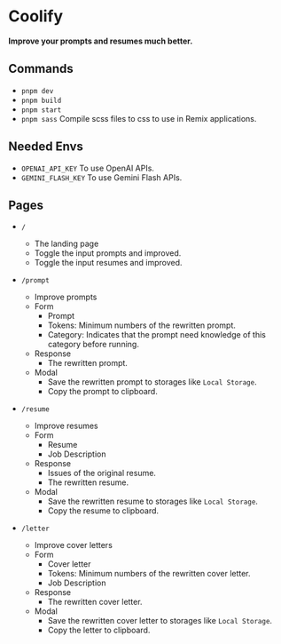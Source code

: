 # Coolify

**Improve your prompts and resumes much better.**

## Commands

- `pnpm dev`
- `pnpm build`
- `pnpm start`
- `pnpm sass` Compile scss files to css to use in Remix applications.

## Needed Envs

- `OPENAI_API_KEY` To use OpenAI APIs.
- `GEMINI_FLASH_KEY` To use Gemini Flash APIs.

## Pages

- `/`

  - The landing page
  - Toggle the input prompts and improved.
  - Toggle the input resumes and improved.

- `/prompt`

  - Improve prompts
  - Form
    - Prompt
    - Tokens: Minimum numbers of the rewritten prompt.
    - Category: Indicates that the prompt need knowledge of this category before running.
  - Response
    - The rewritten prompt.
  - Modal
    - Save the rewritten prompt to storages like `Local Storage`.
    - Copy the prompt to clipboard.

- `/resume`

  - Improve resumes
  - Form
    - Resume
    - Job Description
  - Response
    - Issues of the original resume.
    - The rewritten resume.
  - Modal
    - Save the rewritten resume to storages like `Local Storage`.
    - Copy the resume to clipboard.

- `/letter`

  - Improve cover letters
  - Form
    - Cover letter
    - Tokens: Minimum numbers of the rewritten cover letter.
    - Job Description
  - Response
    - The rewritten cover letter.
  - Modal
    - Save the rewritten cover letter to storages like `Local Storage`.
    - Copy the letter to clipboard.
